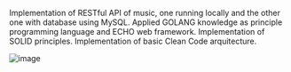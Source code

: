 Implementation of RESTful API of music, one running locally and the other one with database using MySQL.
Applied GOLANG knowledge as principle programming language and ECHO web framework.
Implementation of SOLID principles.
Implementation of basic Clean Code arquitecture.



![image](https://github.com/lorelva/API-music/assets/86206789/70e71830-ded8-4fa4-967f-b6fd94f9e03b)
